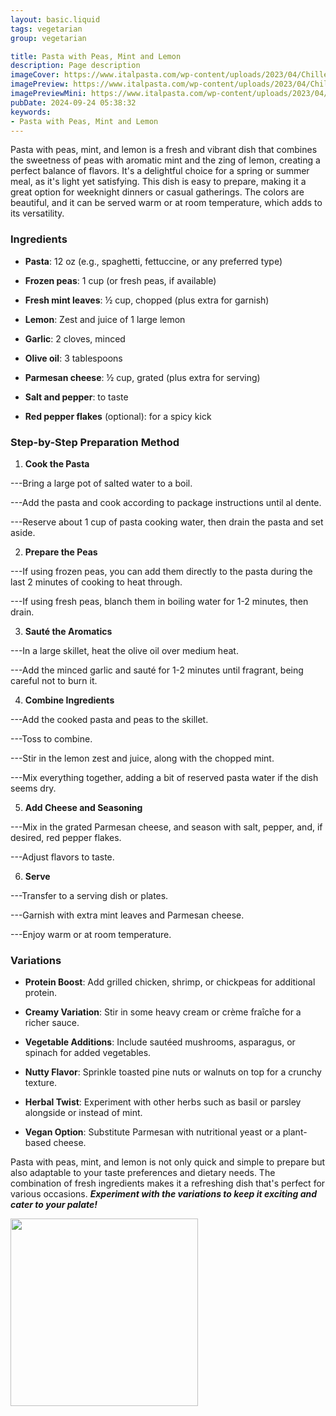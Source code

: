 ```yaml
---
layout: basic.liquid
tags: vegetarian
group: vegetarian

title: Pasta with Peas, Mint and Lemon
description: Page description
imageCover: https://www.italpasta.com/wp-content/uploads/2023/04/Chilled-Pasta-with-Peas-Mint-and-Ricotta46758_resized.jpg
imagePreview: https://www.italpasta.com/wp-content/uploads/2023/04/Chilled-Pasta-with-Peas-Mint-and-Ricotta46758_resized.jpg
imagePreviewMini: https://www.italpasta.com/wp-content/uploads/2023/04/Chilled-Pasta-with-Peas-Mint-and-Ricotta46758_resized.jpg
pubDate: 2024-09-24 05:38:32
keywords:
- Pasta with Peas, Mint and Lemon
---
```



Pasta with peas, mint, and lemon is a fresh and vibrant dish that combines the sweetness of peas with aromatic mint and the zing of lemon, creating a perfect balance of flavors. It's a delightful choice for a spring or summer meal, as it's light yet satisfying. This dish is easy to prepare, making it a great option for weeknight dinners or casual gatherings. The colors are beautiful, and it can be served warm or at room temperature, which adds to its versatility.

### Ingredients

- **Pasta**: 12 oz (e.g., spaghetti, fettuccine, or any preferred type)

- **Frozen peas**: 1 cup (or fresh peas, if available)

- **Fresh mint leaves**: ½ cup, chopped (plus extra for garnish)

- **Lemon**: Zest and juice of 1 large lemon

- **Garlic**: 2 cloves, minced

- **Olive oil**: 3 tablespoons

- **Parmesan cheese**: ½ cup, grated (plus extra for serving)

- **Salt and pepper**: to taste

- **Red pepper flakes** (optional): for a spicy kick

### Step-by-Step Preparation Method


1. **Cook the Pasta**


 ---Bring a large pot of salted water to a boil. 
 
 ---Add the pasta and cook according to package instructions until al dente. 
 
 ---Reserve about 1 cup of pasta cooking water, then drain the pasta and set aside.


2. **Prepare the Peas**


---If using frozen peas, you can add them directly to the pasta during the last 2 minutes of cooking to heat through. 

---If using fresh peas, blanch them in boiling water for 1-2 minutes, then drain.


3. **Sauté the Aromatics** 


---In a large skillet, heat the olive oil over medium heat. 

---Add the minced garlic and sauté for 1-2 minutes until fragrant, being careful not to burn it.


4. **Combine Ingredients**


 ---Add the cooked pasta and peas to the skillet. 
 
 ---Toss to combine. 
 
 ---Stir in the lemon zest and juice, along with the chopped mint. 
 
 ---Mix everything together, adding a bit of reserved pasta water if the dish seems dry.


5. **Add Cheese and Seasoning**


---Mix in the grated Parmesan cheese, and season with salt, pepper, and, if desired, red pepper flakes. 

---Adjust flavors to taste.


6. **Serve**


---Transfer to a serving dish or plates. 

---Garnish with extra mint leaves and Parmesan cheese. 

---Enjoy warm or at room temperature.


### Variations


- **Protein Boost**: Add grilled chicken, shrimp, or chickpeas for additional protein.

- **Creamy Variation**: Stir in some heavy cream or crème fraîche for a richer sauce.

- **Vegetable Additions**: Include sautéed mushrooms, asparagus, or spinach for added vegetables.

- **Nutty Flavor**: Sprinkle toasted pine nuts or walnuts on top for a crunchy texture.

- **Herbal Twist**: Experiment with other herbs such as basil or parsley alongside or instead of mint.

- **Vegan Option**: Substitute Parmesan with nutritional yeast or a plant-based cheese.


Pasta with peas, mint, and lemon is not only quick and simple to prepare but also adaptable to your taste preferences and dietary needs. The combination of fresh ingredients makes it a refreshing dish that's perfect for various occasions. <b><i>Experiment with the variations to keep it exciting and cater to your palate!</i></b>



<img src="https://assets.bonappetit.com/photos/5b1557b18adf21470dda6775/1:1/w_3333,h_3333,c_limit/creamy-pasta-with-peas-and-mint.jpg" width="300" height="300">